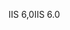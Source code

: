 <span data-ttu-id="decad-101">IIS 6,0</span><span class="sxs-lookup"><span data-stu-id="decad-101">IIS 6.0</span></span>
